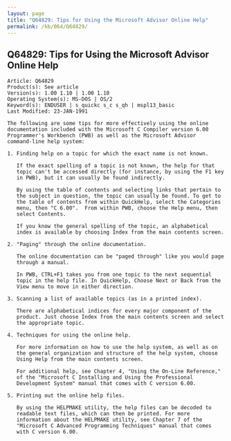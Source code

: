 ```yaml
---
layout: page
title: "Q64829: Tips for Using the Microsoft Advisor Online Help"
permalink: /kb/064/Q64829/
---
```


## Q64829: Tips for Using the Microsoft Advisor Online Help

	Article: Q64829
	Product(s): See article
	Version(s): 1.00 1.10 | 1.00 1.10
	Operating System(s): MS-DOS | OS/2
	Keyword(s): ENDUSER | s_quickc s_c s_qh | mspl13_basic
	Last Modified: 23-JAN-1991
	
	The following are some tips for more effectively using the online
	documentation included with the Microsoft C Compiler version 6.00
	Programmer's Workbench (PWB) as well as the Microsoft Advisor
	command-line help system:
	
	1. Finding help on a topic for which the exact name is not known.
	
	   If the exact spelling of a topic is not known, the help for that
	   topic can't be accessed directly (for instance, by using the F1 key
	   in PWB), but it can usually be found indirectly.
	
	   By using the table of contents and selecting links that pertain to
	   the subject in question, the topic can usually be found. To get to
	   the table of contents from within QuickHelp, select the Categories
	   menu, then "C 6.00".  From within PWB, choose the Help menu, then
	   select Contents.
	
	   If you know the general spelling of the topic, an alphabetical
	   index is available by choosing Index from the main contents screen.
	
	2. "Paging" through the online documentation.
	
	   The online documentation can be "paged through" like you would page
	   through a manual.
	
	   In PWB, CTRL+F1 takes you from one topic to the next sequential
	   topic in the help file. In QuickHelp, Choose Next or Back from the
	   View menu to move in either direction.
	
	3. Scanning a list of available topics (as in a printed index).
	
	   There are alphabetical indices for every major component of the
	   product. Just choose Index from the main contents screen and select
	   the appropriate topic.
	
	4. Techniques for using the online help.
	
	   For more information on how to use the help system, as well as on
	   the general organization and structure of the help system, choose
	   Using Help from the main contents screen.
	
	   For additional help, see Chapter 4, "Using the On-Line Reference,"
	   of the "Microsoft C Installing and Using the Professional
	   Development System" manual that comes with C version 6.00.
	
	5. Printing out the online help files.
	
	   By using the HELPMAKE utility, the help files can be decoded to
	   readable text files, which can then be printed. For more
	   information about the HELPMAKE utility, see Chapter 7 of the
	   "Microsoft C Advanced Programming Techniques" manual that comes
	   with C version 6.00.
